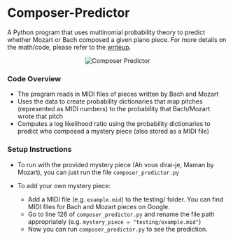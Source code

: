 # Composer-Predictor
A Python program that uses multinomial probability theory to predict whether Mozart or Bach composed a given piano piece. For more details on the math/code, please refer to the <a href="https://drive.google.com/file/d/1kXaCHOez1-o_YLw8VjFt64t_9xdHVq7C/view?usp=sharing">writeup</a>.

<p align="center">
  <img src="https://imgur.com/mXKxDDx.gif?" alt="Composer Predictor"/>
</p>


### Code Overview
* The program reads in MIDI files of pieces written by Bach and Mozart
* Uses the data to create probability dictionaries that map pitches (represented as MIDI numbers) to the probability that Bach/Mozart wrote that pitch
* Computes a log likelihood ratio using the probability dictionaries to predict who composed a mystery piece (also stored as a MIDI file)

### Setup Instructions
- To run with the provided mystery piece (Ah vous dirai-je, Maman by Mozart), you can just run the file `composer_predictor.py`

- To add your own mystery piece:
  - Add a MIDI file (e.g. `example.mid`) to the testing/ folder. You can find MIDI files for Bach and Mozart pieces on Google.
  - Go to line 126 of `composer_predictor.py` and rename the file path appropriately (e.g. `mystery_piece = "testing/example.mid"`)
  - Now you can run `composer_predictor.py` to see the prediction.
